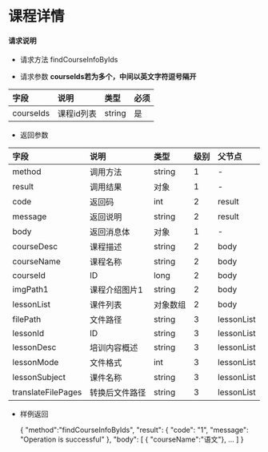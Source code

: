 # 课程详情

#### **请求说明**

* 请求方法 findCourseInfoByIds

* 请求参数
**courseIds若为多个，中间以英文字符逗号隔开**


| 字段 | 说明 | 类型 | 必须 |
| :--- | :--- | :--- | :--- |
| courseIds| 课程id列表 | string| 是 |

* 返回参数

| 字段 | 说明 | 类型 | 级别 | 父节点 |
| :--- | :--- | :--- | :--- | :--- |
| method| 调用方法 | string | 1 | - |
| result | 调用结果 | 对象 | 1 | - |
| code | 返回码| int | 2 | result |
| message| 返回说明 | string | 2 | result |
| body | 返回消息体 | 对象 | 1 | - |
| courseDesc| 课程描述 | string | 2 |body|
| courseName| 课程名称 | string | 2 |body|
| courseId| ID | long | 2 |body|
| imgPath1| 课程介绍图片1 | string | 2 |body|
| lessonList| 课件列表 | 对象数组 | 2 |body|
| filePath | 文件路径 | string | 3 | lessonList|
| lessonId| ID | string | 3 | lessonList|
|lessonDesc| 培训内容概述 | string | 3 | lessonList|
|lessonMode| 文件格式 | int | 3 | lessonList|
|lessonSubject | 课件名称 | string | 3 | lessonList|
|translateFilePages | 转换后文件路径 | string | 3 | lessonList|



* 样例返回

    
    {
    "method":"findCourseInfoByIds",
    "result":
        {
        "code": "1",
        "message": "Operation is successful"
        },
    "body":
        [
           { "courseName":"语文"},
            ...
        ]
    }